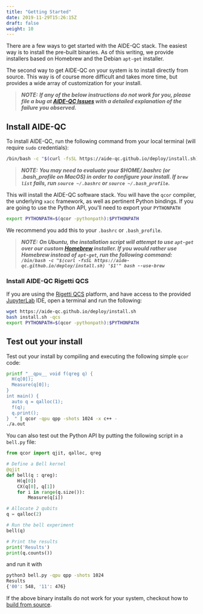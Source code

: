 ```yaml
---
title: "Getting Started"
date: 2019-11-29T15:26:15Z
draft: false
weight: 10
---
```


There are a few ways to get started with the AIDE-QC stack. The easiest way is to install the pre-built binaries. As of this writing, we provide installers based on Homebrew and the Debian `apt-get` installer.

The second way to get AIDE-QC on your system is to install directly from source. This way is of course more difficult and takes more time, but provides a wide array of customization for your install. 

> **_NOTE:_** ***If any of the below instructions do not work for you, please file a bug at [AIDE-QC Issues](https://github.com/aide-qc/aide-qc/issues) with a detailed explanation of the failure you observed.***

## Install AIDE-QC
To install AIDE-QC, run the following command from your local terminal (will require `sudo` credentials):
```sh
/bin/bash -c "$(curl -fsSL https://aide-qc.github.io/deploy/install.sh)"
```
> **_NOTE:_** ***You may need to evaluate your $HOME/.bashrc (or .bash_profile on MacOS) in order to configure your install. If `brew list` fails, run `source ~/.bashrc` or `source ~/.bash_profile`.***

This will install the AIDE-QC software stack. You will have the `qcor` compiler, the underlying `xacc` framework, as well as pertinent Python bindings. If you are going to use the Python API, you'll need to export your `PYTHONPATH`
```sh
export PYTHONPATH=$(qcor -pythonpath):$PYTHONPATH
```
We recommend you add this to your `.bashrc` or `.bash_profile`. 

> **_NOTE:_** ***On Ubuntu, the installation script will attempt to use `apt-get` over our custom [Homebrew](https://brew.sh) installer. If you would rather use Homebrew instead of `apt-get`, run the following command:*** ***`/bin/bash -c "$(curl -fsSL https://aide-qc.github.io/deploy/install.sh) '$1'" bash --use-brew`***

### Install AIDE-QC Rigetti QCS
If you are using the [Rigetti QCS](https://qcs.rigetti.com/) platform, and have access to the provided [JupyterLab](https://jupyterlab.readthedocs.io/en/stable/) IDE, open a terminal and run the following:
```sh
wget https://aide-qc.github.io/deploy/install.sh 
bash install.sh -qcs
export PYTHONPATH=$(qcor -pythonpath):$PYTHONPATH
```

## <a id="test"></a> Test out your install
Test out your install by compiling and executing the following simple `qcor` code:
```sh
printf "__qpu__ void f(qreg q) {
  H(q[0]);
  Measure(q[0]);
}
int main() {
  auto q = qalloc(1);
  f(q);
  q.print();
}  " | qcor -qpu qpp -shots 1024 -x c++ -
./a.out
```

You can also test out the Python API by putting the following script in a `bell.py` file:
```python
from qcor import qjit, qalloc, qreg

# Define a Bell kernel
@qjit
def bell(q : qreg):
    H(q[0])
    CX(q[0], q[1])
    for i in range(q.size()):
        Measure(q[i])

# Allocate 2 qubits
q = qalloc(2)

# Run the bell experiment
bell(q)

# Print the results
print('Results')
print(q.counts())
```
and run it with 
```sh
python3 bell.py -qpu qpp -shots 1024
Results
{'00': 548, '11': 476}
```

If the above binary installs do not work for your system, checkout how to [build from source](getting_started/build_from_source.md).
